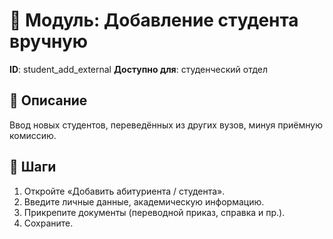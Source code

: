 # 📘 Модуль: Добавление студента вручную
**ID**: student_add_external
**Доступно для**: студенческий отдел

## 📝 Описание
Ввод новых студентов, переведённых из других вузов, минуя приёмную комиссию.

## 🩜 Шаги
1. Откройте «Добавить абитуриента / студента».
2. Введите личные данные, академическую информацию.
3. Прикрепите документы (переводной приказ, справка и пр.).
4. Сохраните.
